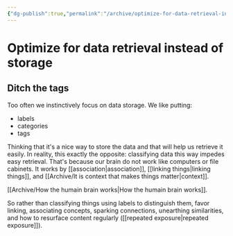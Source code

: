 ```yaml
---
{"dg-publish":true,"permalink":"/archive/optimize-for-data-retrieval-instead-of-storage/","updated":"2024-09-22T16:02:57.611+02:00"}
---
```


# Optimize for data retrieval instead of storage
## Ditch the tags
Too often we instinctively focus on data storage. We like putting:
- labels
- categories
- tags 

Thinking that it's a nice way to store the data and that will help us retrieve it easily. In reality, this exactly the opposite: classifying data this way impedes easy retrieval. That's because our brain do not work like computers or file cabinets. It works by [[association\|association]], [[linking things\|linking things]], and [[Archive/It is context that makes things matter\|context]]. 

[[Archive/How the humain brain works\|How the humain brain works]].

So rather than classifying things using labels to distinguish them, favor linking, associating concepts, sparking connections, unearthing similarities, and how to resurface content regularly ([[repeated exposure\|repeated exposure]]).